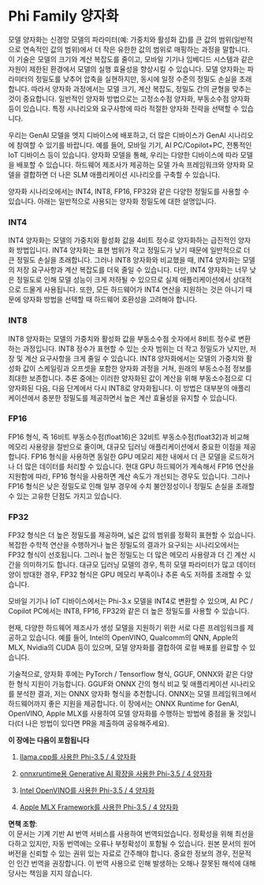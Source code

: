 # **Phi Family 양자화**

모델 양자화는 신경망 모델의 파라미터(예: 가중치와 활성화 값)를 큰 값의 범위(일반적으로 연속적인 값의 범위)에서 더 작은 유한한 값의 범위로 매핑하는 과정을 말합니다. 이 기술은 모델의 크기와 계산 복잡도를 줄이고, 모바일 기기나 임베디드 시스템과 같은 자원이 제한된 환경에서 모델의 실행 효율성을 향상시킬 수 있습니다. 모델 양자화는 파라미터의 정밀도를 낮추어 압축을 실현하지만, 동시에 일정 수준의 정밀도 손실을 초래합니다. 따라서 양자화 과정에서는 모델 크기, 계산 복잡도, 정밀도 간의 균형을 맞추는 것이 중요합니다. 일반적인 양자화 방법으로는 고정소수점 양자화, 부동소수점 양자화 등이 있습니다. 특정 시나리오와 요구사항에 따라 적절한 양자화 전략을 선택할 수 있습니다.

우리는 GenAI 모델을 엣지 디바이스에 배포하고, 더 많은 디바이스가 GenAI 시나리오에 참여할 수 있기를 바랍니다. 예를 들어, 모바일 기기, AI PC/Copilot+PC, 전통적인 IoT 디바이스 등이 있습니다. 양자화 모델을 통해, 우리는 다양한 디바이스에 따라 모델을 배포할 수 있습니다. 하드웨어 제조사가 제공하는 모델 가속 프레임워크와 양자화 모델을 결합하면 더 나은 SLM 애플리케이션 시나리오를 구축할 수 있습니다.

양자화 시나리오에서는 INT4, INT8, FP16, FP32와 같은 다양한 정밀도를 사용할 수 있습니다. 아래는 일반적으로 사용되는 양자화 정밀도에 대한 설명입니다.

### **INT4**

INT4 양자화는 모델의 가중치와 활성화 값을 4비트 정수로 양자화하는 급진적인 양자화 방법입니다. INT4 양자화는 표현 범위가 작고 정밀도가 낮기 때문에 일반적으로 더 큰 정밀도 손실을 초래합니다. 그러나 INT8 양자화와 비교했을 때, INT4 양자화는 모델의 저장 요구사항과 계산 복잡도를 더욱 줄일 수 있습니다. 다만, INT4 양자화는 너무 낮은 정밀도로 인해 모델 성능이 크게 저하될 수 있으므로 실제 애플리케이션에서 상대적으로 드물게 사용됩니다. 또한, 모든 하드웨어가 INT4 연산을 지원하는 것은 아니기 때문에 양자화 방법을 선택할 때 하드웨어 호환성을 고려해야 합니다.

### **INT8**

INT8 양자화는 모델의 가중치와 활성화 값을 부동소수점 숫자에서 8비트 정수로 변환하는 과정입니다. INT8 정수가 표현할 수 있는 숫자 범위는 더 작고 정밀도가 낮지만, 저장 및 계산 요구사항을 크게 줄일 수 있습니다. INT8 양자화에서는 모델의 가중치와 활성화 값이 스케일링과 오프셋을 포함한 양자화 과정을 거쳐, 원래의 부동소수점 정보를 최대한 보존합니다. 추론 중에는 이러한 양자화된 값이 계산을 위해 부동소수점으로 디양자화된 다음, 다음 단계에서 다시 INT8로 양자화됩니다. 이 방법은 대부분의 애플리케이션에서 충분한 정밀도를 제공하면서 높은 계산 효율성을 유지할 수 있습니다.

### **FP16**

FP16 형식, 즉 16비트 부동소수점(float16)은 32비트 부동소수점(float32)과 비교해 메모리 사용량을 절반으로 줄이며, 대규모 딥러닝 애플리케이션에서 중요한 이점을 제공합니다. FP16 형식을 사용하면 동일한 GPU 메모리 제한 내에서 더 큰 모델을 로드하거나 더 많은 데이터를 처리할 수 있습니다. 현대 GPU 하드웨어가 계속해서 FP16 연산을 지원함에 따라, FP16 형식을 사용하면 계산 속도가 개선되는 경우도 있습니다. 그러나 FP16 형식은 낮은 정밀도로 인해 일부 경우에 수치 불안정성이나 정밀도 손실을 초래할 수 있는 고유한 단점도 가지고 있습니다.

### **FP32**

FP32 형식은 더 높은 정밀도를 제공하며, 넓은 값의 범위를 정확히 표현할 수 있습니다. 복잡한 수학적 연산을 수행하거나 높은 정밀도의 결과가 요구되는 시나리오에서는 FP32 형식이 선호됩니다. 그러나 높은 정밀도는 더 많은 메모리 사용량과 더 긴 계산 시간을 의미하기도 합니다. 대규모 딥러닝 모델의 경우, 특히 모델 파라미터가 많고 데이터 양이 방대한 경우, FP32 형식은 GPU 메모리 부족이나 추론 속도 저하를 초래할 수 있습니다.

모바일 기기나 IoT 디바이스에서는 Phi-3.x 모델을 INT4로 변환할 수 있으며, AI PC / Copilot PC에서는 INT8, FP16, FP32와 같은 더 높은 정밀도를 사용할 수 있습니다.

현재, 다양한 하드웨어 제조사가 생성 모델을 지원하기 위한 서로 다른 프레임워크를 제공하고 있습니다. 예를 들어, Intel의 OpenVINO, Qualcomm의 QNN, Apple의 MLX, Nvidia의 CUDA 등이 있으며, 모델 양자화를 결합하여 로컬 배포를 완료할 수 있습니다.

기술적으로, 양자화 후에는 PyTorch / Tensorflow 형식, GGUF, ONNX와 같은 다양한 형식 지원이 가능합니다. GGUF와 ONNX 간의 형식 비교 및 애플리케이션 시나리오를 분석한 결과, 저는 ONNX 양자화 형식을 추천합니다. ONNX는 모델 프레임워크에서 하드웨어까지 좋은 지원을 제공합니다. 이 장에서는 ONNX Runtime for GenAI, OpenVINO, Apple MLX를 사용하여 모델 양자화를 수행하는 방법에 중점을 둘 것입니다(더 나은 방법이 있다면 PR을 제출하여 공유해주세요).

**이 장에는 다음이 포함됩니다**

1. [llama.cpp를 사용한 Phi-3.5 / 4 양자화](./UsingLlamacppQuantifyingPhi.md)

2. [onnxruntime용 Generative AI 확장을 사용한 Phi-3.5 / 4 양자화](./UsingORTGenAIQuantifyingPhi.md)

3. [Intel OpenVINO를 사용한 Phi-3.5 / 4 양자화](./UsingIntelOpenVINOQuantifyingPhi.md)

4. [Apple MLX Framework를 사용한 Phi-3.5 / 4 양자화](./UsingAppleMLXQuantifyingPhi.md)

**면책 조항**:  
이 문서는 기계 기반 AI 번역 서비스를 사용하여 번역되었습니다. 정확성을 위해 최선을 다하고 있지만, 자동 번역에는 오류나 부정확성이 포함될 수 있습니다. 원본 문서의 원어 버전을 신뢰할 수 있는 권위 있는 자료로 간주해야 합니다. 중요한 정보의 경우, 전문적인 인간 번역을 권장합니다. 이 번역 사용으로 인해 발생하는 오해나 잘못된 해석에 대해 당사는 책임을 지지 않습니다.